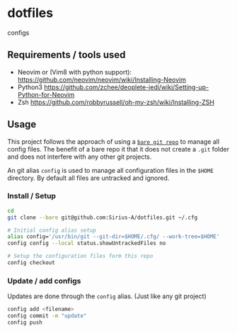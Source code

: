 # dotfiles

configs

## Requirements / tools used
- Neovim or (Vim8 with python support): https://github.com/neovim/neovim/wiki/Installing-Neovim
- Python3 https://github.com/zchee/deoplete-jedi/wiki/Setting-up-Python-for-Neovim
- Zsh https://github.com/robbyrussell/oh-my-zsh/wiki/Installing-ZSH 

## Usage

This project follows the approach of using a [`bare git repo`](http://www.saintsjd.com/2011/01/what-is-a-bare-git-repository/)
to manage all config files. The benefit of a bare repo it that it does not create a `.git` folder and does not interfere with any other git projects.

An git alias `config` is used to manage all configuration files in the `$HOME` directory. By default all files are untracked and ignored.

### Install / Setup

``` sh
cd
git clone --bare git@github.com:Sirius-A/dotfiles.git ~/.cfg

# Initial config alias setup
alias config='/usr/bin/git --git-dir=$HOME/.cfg/ --work-tree=$HOME'
config config --local status.showUntrackedFiles no

# Setup the configuration files form this repo
config checkout   
```

### Update / add configs

Updates are done through the `config` alias. (Just like any git project)

``` sh
config add <filename>
config commit -m "update"
config push
```


